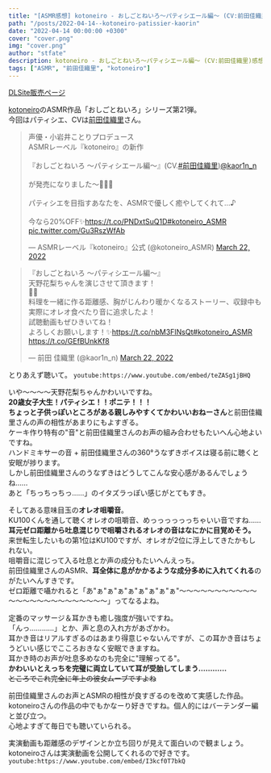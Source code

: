 ```yaml
---
title: "[ASMR感想] kotoneiro - おしごとねいろ～パティシエール編～ (CV:前田佳織里)"
path: "/posts/2022-04-14--kotoneiro-patissier-kaorin"
date: "2022-04-14 00:00:00 +0300"
cover: "cover.png"
img: "cover.png"
author: "stfate"
description: kotoneiro - おしごとねいろ～パティシエール編～ (CV:前田佳織里)感想
tags: ["ASMR", "前田佳織里", "kotoneiro"]
---
```


[DLSite販売ページ](https://www.dlsite.com/home/work/=/product_id/RJ381629.html)

[kotoneiro](https://www.kotoneiro.com/)のASMR作品「おしごとねいろ」シリーズ第21弾。  
今回はパティシエ、CVは[前田佳織里](https://twitter.com/kaor1n_n)さん。
<blockquote class="twitter-tweet"><p lang="ja" dir="ltr">声優・小岩井ことりプロデュース<br>ASMRレーベル『kotoneiro』の新作<br><br>『おしごとねいろ 〜パティシエール編〜』(CV.<a href="https://twitter.com/hashtag/%E5%89%8D%E7%94%B0%E4%BD%B3%E7%B9%94%E9%87%8C?src=hash&amp;ref_src=twsrc%5Etfw">#前田佳織里</a>)<a href="https://twitter.com/kaor1n_n?ref_src=twsrc%5Etfw">@kaor1n_n</a><br><br>が発売になりました〜🍮🎂🎉<br><br>パティシエを目指すあなたを、ASMRで優しく癒やしてくれて…♪<br><br>今なら20%OFF✨<a href="https://t.co/PNDxtSuQ1D">https://t.co/PNDxtSuQ1D</a><a href="https://twitter.com/hashtag/kotoneiro_ASMR?src=hash&amp;ref_src=twsrc%5Etfw">#kotoneiro_ASMR</a> <a href="https://t.co/Gu3RszWfAb">pic.twitter.com/Gu3RszWfAb</a></p>&mdash; ASMRレーベル『kotoneiro』公式 (@kotoneiro_ASMR) <a href="https://twitter.com/kotoneiro_ASMR/status/1506227429123432451?ref_src=twsrc%5Etfw">March 22, 2022</a></blockquote> <script async src="https://platform.twitter.com/widgets.js" charset="utf-8"></script>

<blockquote class="twitter-tweet"><p lang="ja" dir="ltr">『おしごとねいろ 〜パティシエール編〜』<br>天野花梨ちゃんを演じさせて頂きます！<br>🍰🍓<br>料理を一緒に作る距離感、胸がじんわり暖かくなるストーリー、収録中も実際にオレオ食べたり音に追求したよ！<br>試聴動画もぜひきいてね！<br>よろしくお願いします！✨<a href="https://t.co/nbM3FINsQt">https://t.co/nbM3FINsQt</a><a href="https://twitter.com/hashtag/kotoneiro_ASMR?src=hash&amp;ref_src=twsrc%5Etfw">#kotoneiro_ASMR</a> <a href="https://t.co/GEfBUnkKf8">https://t.co/GEfBUnkKf8</a></p>&mdash; 前田 佳織里 (@kaor1n_n) <a href="https://twitter.com/kaor1n_n/status/1506257544364236803?ref_src=twsrc%5Etfw">March 22, 2022</a></blockquote> <script async src="https://platform.twitter.com/widgets.js" charset="utf-8"></script>

とりあえず聴いて。
`youtube:https://www.youtube.com/embed/teZASg1jBHQ`

いや～～～～天野花梨ちゃんかわいいですね。  
**20歳女子大生！パティシエ！！ポニテ！！！**  
**ちょっと子供っぽいところがある親しみやすくてかわいいおねーさん**と前田佳織里さんの声の相性があまりにもよすぎる。  
ケーキ作り特有の"音"と前田佳織里さんのお声の組み合わせもたいへん心地よいですね。  
ハンドミキサーの音 + 前田佳織里さんの360°うなずきボイスは寝る前に聴くと安眠が捗ります。  
しかし前田佳織里さんのうなずきはどうしてこんな安心感があるんでしょうね……  
あと「ちっちっちっ……」のイタズラっぽい感じがとてもすき。

そしてある意味目玉の**オレオ咀嚼音**。  
KU100くんを通して聴くオレオの咀嚼音、めっっっっっっちゃいい音ですね……  
**耳元ゼロ距離から吐息混じりで咀嚼されるオレオの音はなにかに目覚めそう。**  
来世転生したいもの第1位はKU100ですが、オレオが2位に浮上してきたかもしれない。  
咀嚼音に混じって入る吐息とか声の成分もたいへんえっち。  
前田佳織里さんのASMR、**耳全体に息がかかるような成分多めに入れてくれる**のがたいへんすきです。  
ゼロ距離で囁かれると「あ"ぁ"ぁ"ぁ"ぁ"ぁ"ぁ"ぁ"ぁ"～～～～～～～～～～～～～～～～～～～～～～～～～」ってなるよね。  

定番のマッサージ＆耳かきも癒し強度が強いですね。  
「んっ…………」とか、声と息の入れ方があざかわ。  
耳かき音はリアルすぎるのはあまり得意じゃないんですが、この耳かき音はちょうどいい感じでこころおきなく安眠できますね。  
耳かき時のお声が吐息多めなのも完全に"理解ってる"。  
**かわいいとえっちを完璧に両立していて耳が受胎してしまう…………**  
~~ところでこれ完全に年上の彼女ムーブですよね~~

前田佳織里さんのお声とASMRの相性が良すぎるのを改めて実感した作品。  
kotoneiroさんの作品の中でもかなーり好きですね。個人的にはバーテンダー編と並び立つ。  
心地よすぎて毎日でも聴いていられる。

実演動画も距離感のデザインとか立ち回りが見えて面白いので観ましょう。  
kotoneiroさんは実演動画を公開してくれるので好きです。  
`youtube:https://www.youtube.com/embed/I3kcf0T7bkQ`
